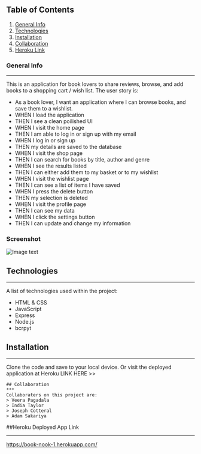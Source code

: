 ## Table of Contents
1. [General Info](#general-info)
2. [Technologies](#technologies)
3. [Installation](#installation)
4. [Collaboration](#collaboration)
5. [Heroku Link](#heroku-link)
### General Info
***
This is an application for book lovers to share reviews, browse, and add books to a shopping cart / wish list. The user story is:
- As a book lover, I want an application where I can browse books, and save them to a wishlist.
- WHEN I load the application
- THEN I see a clean poilished UI
- WHEN I visit the home page
- THEN I am able to log in or sign up with my email
- WHEN I log in or sign up
- THEN my details are saved to the database
- WHEN I visit the shop page
- THEN I can search for books by title, author and genre
- WHEN I see the results listed
- THEN I can either add them to my basket or to my wishlist
- WHEN I visit the wishlist page
- THEN I can see a list of items I have saved
- WHEN I press the delete button
- THEN my selection is deleted
- WHEN I visit the profile page
- THEN I can see my data
- WHEN I click the settings button
- THEN I can update and change my information

### Screenshot
![Image text](https://www.united-internet.de/fileadmin/user_upload/Brands/Downloads/Logo_IONOS_by.jpg)
## Technologies
***
A list of technologies used within the project:
* HTML & CSS
* JavaScript
* Express
* Node.js
* bcrpyt
## Installation
***
Clone the code and save to your local device. Or visit the deployed application at Heroku LINK HERE >>
```
## Collaboration
***
Collaboraters on this project are:
> Veera Pagadala
> India Taylor
> Joseph Cotteral
> Adam Sakariya
```
##Heroku Deployed App Link
***
https://book-nook-1.herokuapp.com/

